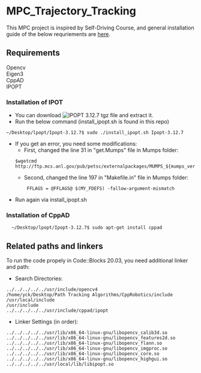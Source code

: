 # MPC_Trajectory_Tracking

This MPC project is inspired by Self-Driving Course, and general installation guide of the below requriements are [here](https://github.com/udacity/CarND-MPC-Quizzes/blob/master/install_Ipopt_CppAD.md).

## Requirements
Opencv\
Eigen3\
CppAD\
IPOPT

### Installation of IPOT
- You can download  ![IPOPT](https://www.coin-or.org/download/source/Ipopt/) 3.12.7 tgz file and extract it.
- Run the below command (install_ipopt.sh is found in this repo)
 ```
~/Desktop/lpopt/Ipopt-3.12.7$ sudo ./install_ipopt.sh Ipopt-3.12.7 

 ```
- If you get an error, you need some modifications:
  - First, changed the line 31 in "get.Mumps" file in Mumps folder:
   ```
  $wgetcmd http://ftp.mcs.anl.gov/pub/petsc/externalpackages/MUMPS_${mumps_ver}.tar.gz

   ```
   - Second, changed the line 197 in "Makefile.in" file in Mumps folder:
     ```
      FFLAGS = @FFLAGS@ $(MY_FDEFS) -fallow-argument-mismatch

     ```
- Run again via install_ipopt.sh
  
### Installation of CppAD
    
```
  ~/Desktop/lpopt/Ipopt-3.12.7$ sudo apt-get install cppad

```
## Related paths and linkers

To run the code propely in Code::Blocks 20.03, you need additional linker and path:
- Search Directories:
```
../../../../../usr/include/opencv4
/home/yck/Desktop/Path Tracking Algorithms/CppRobotics/include
/usr/local/include
/usr/include
../../../../../usr/include/cppad/ipopt

```
- Linker Settings (in order):
```
../../../../../usr/lib/x86_64-linux-gnu/libopencv_calib3d.so
../../../../../usr/lib/x86_64-linux-gnu/libopencv_features2d.so
../../../../../usr/lib/x86_64-linux-gnu/libopencv_flann.so
../../../../../usr/lib/x86_64-linux-gnu/libopencv_imgproc.so
../../../../../usr/lib/x86_64-linux-gnu/libopencv_core.so
../../../../../usr/lib/x86_64-linux-gnu/libopencv_highgui.so
../../../../../usr/local/lib/libipopt.so

```




